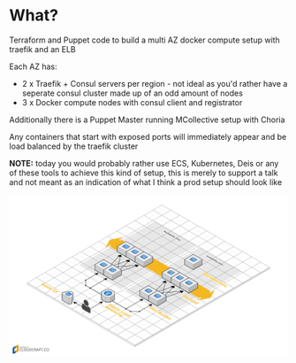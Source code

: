 What?
=====

Terraform and Puppet code to build a multi AZ docker compute setup with traefik
and an ELB

Each AZ has:

  * 2 x Traefik + Consul servers per region - not ideal as you'd rather have
    a seperate consul cluster made up of an odd amount of nodes
  * 3 x Docker compute nodes with consul client and registrator

Additionally there is a Puppet Master running MCollective setup with Choria

Any containers that start with exposed ports will immediately appear and be
load balanced by the traefik cluster

**NOTE:** today you would probably rather use ECS, Kubernetes, Deis or any of
these tools to achieve this kind of setup, this is merely to support a talk
and not meant as an indication of what I think a prod setup should look like

![AWS Network Architecture](aws.png)
